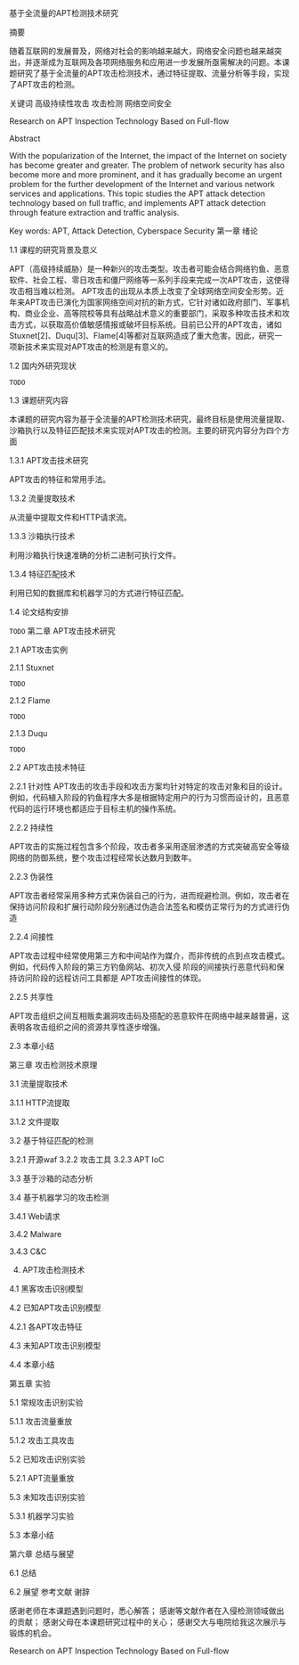 基于全流量的APT检测技术研究

摘要

随着互联网的发展普及，网络对社会的影响越来越大，网络安全问题也越来越突出，并逐渐成为互联网及各项网络服务和应用进一步发展所亟需解决的问题。本课题研究了基于全流量的APT攻击检测技术，通过特征提取、流量分析等手段，实现了APT攻击的检测。

关键词 高级持续性攻击 攻击检测 网络空间安全

Research on APT Inspection Technology Based on Full-flow

Abstract

With the popularization of the Internet, the impact of the Internet on society has become greater and greater. The problem of network security has also become more and more prominent, and it has gradually become an urgent problem for the further development of the Internet and various network services and applications. This topic studies the APT attack detection technology based on full traffic, and implements APT attack detection through feature extraction and traffic analysis.

Key words: APT, Attack Detection, Cyberspace Security
第一章 绪论

1.1 课程的研究背景及意义

APT（高级持续威胁）是一种新兴的攻击类型。攻击者可能会结合网络钓鱼、恶意软件、社会工程、零日攻击和僵尸网络等一系列手段来完成一次APT攻击，这使得攻击相当难以检测。
APT攻击的出现从本质上改变了全球网络空间安全形势。近年来APT攻击已演化为国家网络空间对抗的新方式，它针对诸如政府部门、军事机构、商业企业、高等院校等具有战略战术意义的重要部门，采取多种攻击技术和攻击方式，以获取高价值敏感情报或破坏目标系统。目前已公开的APT攻击，诸如Stuxnet[2]、Duqu[3]、Flame[4]等都对互联网造成了重大危害。因此，研究一项新技术来实现对APT攻击的检测是有意义的。

1.2 国内外研究现状

``TODO``

1.3 课题研究内容

本课题的研究内容为基于全流量的APT检测技术研究，最终目标是使用流量提取、沙箱执行以及特征匹配技术来实现对APT攻击的检测。主要的研究内容分为四个方面

1.3.1 APT攻击技术研究

APT攻击的特征和常用手法。

1.3.2 流量提取技术

从流量中提取文件和HTTP请求流。

1.3.3 沙箱执行技术

利用沙箱执行快速准确的分析二进制可执行文件。

1.3.4 特征匹配技术

利用已知的数据库和机器学习的方式进行特征匹配。

1.4 论文结构安排

``TODO``
第二章 APT攻击技术研究

2.1 APT攻击实例

2.1.1 Stuxnet

``TODO``

2.1.2 Flame

``TODO``

2.1.3 Duqu

``TODO``

2.2 APT攻击技术特征

2.2.1 针对性
APT攻击的攻击手段和攻击方案均针对特定的攻击对象和目的设计。例如，代码植入阶段的钓鱼程序大多是根据特定用户的行为习惯而设计的，且恶意代码的运行环境也都适应于目标主机的操作系统。
 
2.2.2 持续性

APT攻击的实施过程包含多个阶段，攻击者多采用逐层渗透的方式突破高安全等级网络的防御系统，整个攻击过程经常长达数月到数年。
 
2.2.3 伪装性

APT攻击者经常采用多种方式来伪装自己的行为，进而规避检测。例如，攻击者在保持访问阶段和扩展行动阶段分别通过伪造合法签名和模仿正常行为的方式进行伪造

2.2.4 间接性

APT攻击过程中经常使用第三方和中间站作为媒介，而非传统的点到点攻击模式。例如，代码传入阶段的第三方钓鱼网站、初次入侵
阶段的间接执行恶意代码和保持访问阶段的远程访问工具都是 
APT攻击间接性的体现。
 
2.2.5 共享性

APT攻击组织之间互相贩卖漏洞攻击码及搭配的恶意软件在网络中越来越普遍，这表明各攻击组织之间的资源共享性逐步增强。

2.3 本章小结

第三章 攻击检测技术原理

3.1 流量提取技术

3.1.1 HTTP流提取

3.1.2 文件提取

3.2 基于特征匹配的检测

3.2.1 开源waf
3.2.2 攻击工具
3.2.3 APT IoC

3.3 基于沙箱的动态分析

3.4 基于机器学习的攻击检测 

3.4.1 Web请求

3.4.2 Malware

3.4.3 C&C

4. APT攻击检测技术

4.1 黑客攻击识别模型

4.2 已知APT攻击识别模型

4.2.1 各APT攻击特征

4.3 未知APT攻击识别模型

4.4 本章小结

第五章 实验

5.1 常规攻击识别实验

5.1.1 攻击流量重放

5.1.2 攻击工具攻击

5.2 已知攻击识别实验

5.2.1 APT流量重放

5.3 未知攻击识别实验

5.3.1 机器学习实验

5.3 本章小结

第六章 总结与展望

6.1 总结

6.2 展望
参考文献
谢辞

感谢老师在本课题遇到问题时，悉心解答；
感谢等文献作者在入侵检测领域做出的贡献；
感谢父母在本课题研究过程中的关心；
感谢交大与电院给我这次展示与锻炼的机会。

Research on APT Inspection Technology Based on Full-flow
